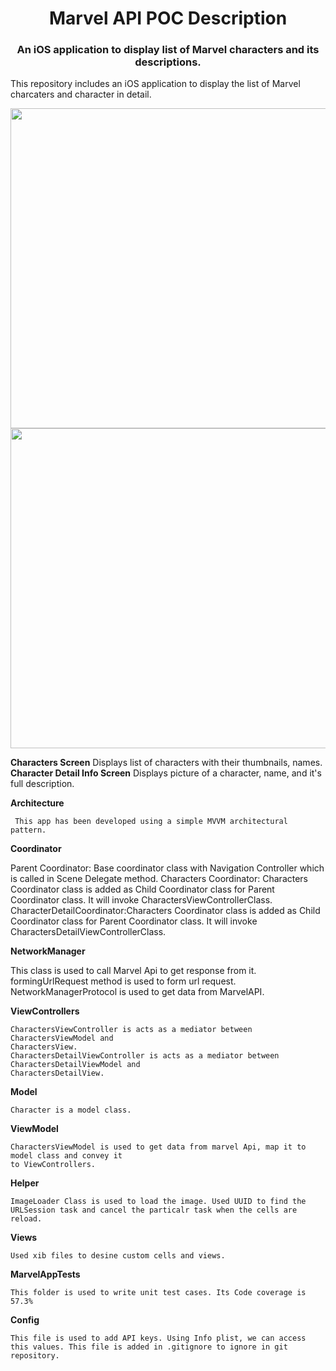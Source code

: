 <h1 align="center">Marvel API POC Description</h1>
<h3 align="center">An iOS application to display list of Marvel characters and its descriptions.</h3>This  repository includes an iOS application to display the list of Marvel charcaters and character in detail.
<p align="center">
<img src="/Users/admin/Documents/LatestMarvelSourceCode/MarvelAPP/MarvelApp/Screens/Characters.png" height="512">
<img src="/Users/admin/Documents/LatestMarvelSourceCode/MarvelAPP/MarvelApp/Screens/Character Detail Info.png" height="512">

**Characters Screen** Displays list of characters with their thumbnails, names.
**Character Detail Info Screen** Displays picture of a character, name, and it's full description.

**Architecture**

     This app has been developed using a simple MVVM architectural pattern. 
     
**Coordinator**

  Parent Coordinator: Base coordinator class with Navigation Controller which is called in Scene Delegate method.
  Characters Coordinator: Characters Coordinator class is added as Child Coordinator class for Parent Coordinator class. It will invoke CharactersViewControllerClass.
  CharacterDetailCoordinator:Characters Coordinator class is added as Child Coordinator class for Parent Coordinator class. It will invoke CharactersDetailViewControllerClass.

**NetworkManager**

   This class is used to call Marvel Api to get response from it.  
   formingUrlRequest method is used to form url request.
   NetworkManagerProtocol is used to get data from MarvelAPI.
   
**ViewControllers**

    CharactersViewController is acts as a mediator between CharactersViewModel and
    CharactersView.
    CharactersDetailViewController is acts as a mediator between CharactersDetailViewModel and 
    CharactersDetailView.
    
**Model**

    Character is a model class. 
    
**ViewModel**

    CharactersViewModel is used to get data from marvel Api, map it to model class and convey it
    to ViewControllers.
    
**Helper**

    ImageLoader Class is used to load the image. Used UUID to find the URLSession task and cancel the particalr task when the cells are reload.
    
**Views**

    Used xib files to desine custom cells and views.

**MarvelAppTests**

    This folder is used to write unit test cases. Its Code coverage is 57.3% 
    
**Config** 

    This file is used to add API keys. Using Info plist, we can access this values. This file is added in .gitignore to ignore in git repository.
</p>





  
